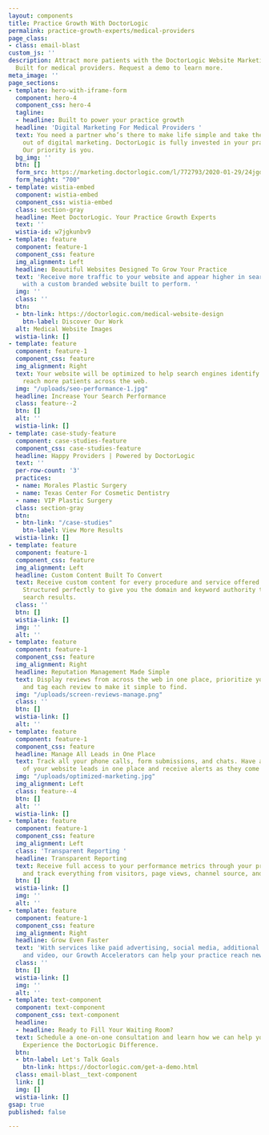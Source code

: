 ```yaml
---
layout: components
title: Practice Growth With DoctorLogic
permalink: practice-growth-experts/medical-providers
page_class:
- class: email-blast
custom_js: ''
description: Attract more patients with the DoctorLogic Website Marketing Platform.
  Built for medical providers. Request a demo to learn more.
meta_image: ''
page_sections:
- template: hero-with-iframe-form
  component: hero-4
  component_css: hero-4
  tagline:
  - headline: Built to power your practice growth
  headline: 'Digital Marketing For Medical Providers '
  text: You need a partner who’s there to make life simple and take the guesswork
    out of digital marketing. DoctorLogic is fully invested in your practice’s success.
    Our priority is you.
  bg_img: ''
  btn: []
  form_src: https://marketing.doctorlogic.com/l/772793/2020-01-29/24jgdx
  form_height: "700"
- template: wistia-embed
  component: wistia-embed
  component_css: wistia-embed
  class: section-gray
  headline: Meet DoctorLogic. Your Practice Growth Experts
  text: ''
  wistia-id: w7jgkunbv9
- template: feature
  component: feature-1
  component_css: feature
  img_alignment: Left
  headline: Beautiful Websites Designed To Grow Your Practice
  text: 'Receive more traffic to your website and appear higher in search engine results
    with a custom branded website built to perform. '
  img: ''
  class: ''
  btn:
  - btn-link: https://doctorlogic.com/medical-website-design
    btn-label: Discover Our Work
  alt: Medical Website Images
  wistia-link: []
- template: feature
  component: feature-1
  component_css: feature
  img_alignment: Right
  text: Your website will be optimized to help search engines identify your site to
    reach more patients across the web.
  img: "/uploads/seo-performance-1.jpg"
  headline: Increase Your Search Performance
  class: feature--2
  btn: []
  alt: ''
  wistia-link: []
- template: case-study-feature
  component: case-studies-feature
  component_css: case-studies-feature
  headline: Happy Providers | Powered by DoctorLogic
  text: ''
  per-row-count: '3'
  practices:
  - name: Morales Plastic Surgery
  - name: Texas Center For Cosmetic Dentistry
  - name: VIP Plastic Surgery
  class: section-gray
  btn:
  - btn-link: "/case-studies"
    btn-label: View More Results
  wistia-link: []
- template: feature
  component: feature-1
  component_css: feature
  img_alignment: Left
  headline: Custom Content Built To Convert
  text: Receive custom content for every procedure and service offered at your practice.
    Structured perfectly to give you the domain and keyword authority to dominate
    search results.
  class: ''
  btn: []
  wistia-link: []
  img: ''
  alt: ''
- template: feature
  component: feature-1
  component_css: feature
  img_alignment: Right
  headline: Reputation Management Made Simple
  text: Display reviews from across the web in one place, prioritize your favorites,
    and tag each review to make it simple to find.
  img: "/uploads/screen-reviews-manage.png"
  class: ''
  btn: []
  wistia-link: []
  alt: ''
- template: feature
  component: feature-1
  component_css: feature
  headline: Manage All Leads in One Place
  text: Track all your phone calls, form submissions, and chats. Have a clear picture
    of your website leads in one place and receive alerts as they come in.
  img: "/uploads/optimized-marketing.jpg"
  img_alignment: Left
  class: feature--4
  btn: []
  alt: ''
  wistia-link: []
- template: feature
  component: feature-1
  component_css: feature
  img_alignment: Left
  class: 'Transparent Reporting '
  headline: Transparent Reporting
  text: Receive full access to your performance metrics through your practice dashboard
    and track everything from visitors, page views, channel source, and lead generation.
  btn: []
  wistia-link: []
  img: ''
  alt: ''
- template: feature
  component: feature-1
  component_css: feature
  img_alignment: Right
  headline: Grow Even Faster
  text: 'With services like paid advertising, social media, additional content, chat,
    and video, our Growth Accelerators can help your practice reach new heights. '
  class: ''
  btn: []
  wistia-link: []
  img: ''
  alt: ''
- template: text-component
  component: text-component
  component_css: text-component
  headline:
  - headline: Ready to Fill Your Waiting Room?
  text: Schedule a one-on-one consultation and learn how we can help you succeed online.
    Experience the DoctorLogic Difference.
  btn:
  - btn-label: Let's Talk Goals
    btn-link: https://doctorlogic.com/get-a-demo.html
  class: email-blast__text-component
  link: []
  img: []
  wistia-link: []
gsap: true
published: false

---
```

